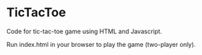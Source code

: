 # TicTacToe

Code for tic-tac-toe game using HTML and Javascript.

Run index.html in your browser to play the game (two-player only).

